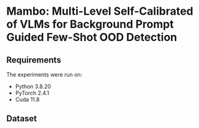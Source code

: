 # Mambo: Multi-Level Self-Calibrated of VLMs for Background Prompt Guided Few-Shot OOD Detection
## Requirements
The experiments were run on:
- Python 3.8.20 
- PyTorch 2.4.1
- Cuda 11.8
## Dataset

